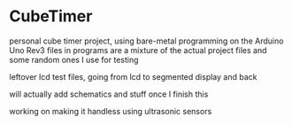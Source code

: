 # CubeTimer
personal cube timer project, using bare-metal programming on the Arduino Uno Rev3
files in programs are a mixture of the actual project files and some random ones I use for testing

leftover lcd test files, going from lcd to segmented display and back

will actually add schematics and stuff once I finish this

working on making it handless using ultrasonic sensors
